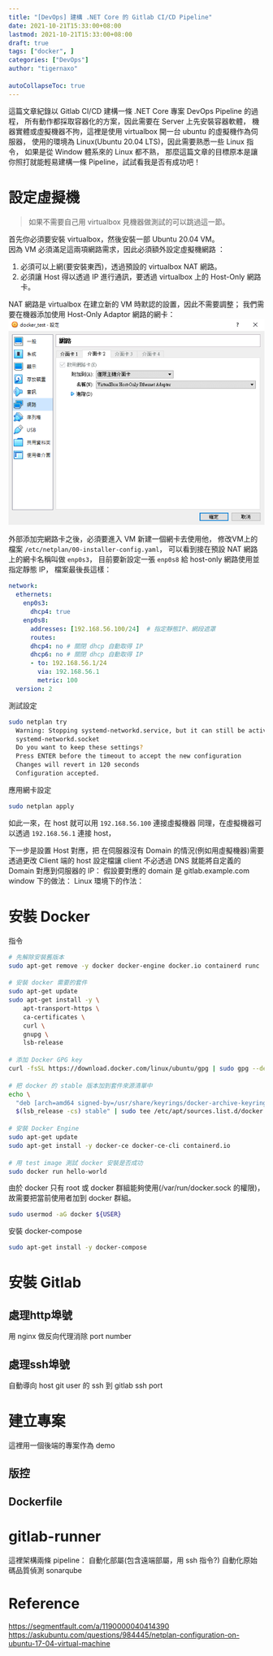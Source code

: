 ```yaml
---
title: "[DevOps] 建構 .NET Core 的 Gitlab CI/CD Pipeline"
date: 2021-10-21T15:33:00+08:00
lastmod: 2021-10-21T15:33:00+08:00
draft: true
tags: ["docker", ]
categories: ["DevOps"]
author: "tigernaxo"

autoCollapseToc: true
---
```

這篇文章紀錄以 Gitlab CI/CD 建構一條 .NET Core 專案 DevOps Pipeline 的過程，
所有動作都採取容器化的方案，因此需要在 Server 上先安裝容器軟體，
機器實體或虛擬機器不拘，這裡是使用 virtualbox 開一台 ubuntu 的虛擬機作為伺服器，
使用的環境為 Linux(Ubuntu 20.04 LTS)，因此需要熟悉一些 Linux 指令，
如果是從 Window 體系來的 Linux 都不熟，
那麼這篇文章的目標原本是讓你照打就能輕易建構一條 Pipeline，試試看我是否有成功吧！

# 設定虛擬機
 > 如果不需要自己用 virtualbox 見機器做測試的可以跳過這一節。  

首先你必須要安裝 virtualbox，然後安裝一部 Ubuntu 20.04 VM。  
因為 VM 必須滿足這兩項網路需求，因此必須額外設定虛擬機網路 ：
 1. 必須可以上網(要安裝東西)，透過預設的 virtualbox NAT 網路。
 2. 必須讓 Host 得以透過 IP 進行通訊，要透過 virtualbox 上的 Host-Only 網路卡。

NAT 網路是 virtualbox 在建立新的 VM 時默認的設置，因此不需要調整；
我們需要在機器添加使用 Host-Only Adaptor 網路的網卡：
![添加網路介面卡](./add_host_only_adaptor.png)

外部添加完網路卡之後，必須要進入 VM 新建一個網卡去使用他，
修改VM上的檔案 `/etc/netplan/00-installer-config.yaml`，
可以看到接在預設 NAT 網路上的網卡名稱叫做 `enp0s3`，
目前要新設定一張 `enp0s8` 給 host-only 網路使用並指定靜態 IP，
檔案最後長這樣：
```yaml
network:
  ethernets:
    enp0s3:
      dhcp4: true
    enp0s8:
      addresses: [192.168.56.100/24]  # 指定靜態IP、網段遮罩
      routes:
      dhcp4: no # 關閉 dhcp 自動取得 IP
      dhcp6: no # 關閉 dhcp 自動取得 IP
      - to: 192.168.56.1/24
        via: 192.168.56.1
        metric: 100
  version: 2
```
測試設定
```bash
sudo netplan try
  Warning: Stopping systemd-networkd.service, but it can still be activated by:
  systemd-networkd.socket
  Do you want to keep these settings?
  Press ENTER before the timeout to accept the new configuration
  Changes will revert in 120 seconds
  Configuration accepted.
```
應用網卡設定
```bash
sudo netplan apply
```

如此一來，在 host 就可以用 `192.168.56.100` 連接虛擬機器
同理，在虛擬機器可以透過 `192.168.56.1` 連接 host，


下一步是設置 Host 對應，把
在伺服器沒有 Domain 的情況(例如用虛擬機器)需要透過更改 Client 端的 host 設定檔讓 client 不必透過 DNS 就能將自定義的 Domain 對應到伺服器的 IP：
假設要對應的 domain 是 gitlab.example.com
window 下的做法：
Linux 環境下的作法：
# 安裝 Docker
指令
```bash
# 先解除安裝舊版本
sudo apt-get remove -y docker docker-engine docker.io containerd runc

# 安裝 docker 需要的套件
sudo apt-get update
sudo apt-get install -y \
    apt-transport-https \
    ca-certificates \
    curl \
    gnupg \
    lsb-release

# 添加 Docker GPG key
curl -fsSL https://download.docker.com/linux/ubuntu/gpg | sudo gpg --dearmor -o /usr/share/keyrings/docker-archive-keyring.gpg

# 把 docker 的 stable 版本加到套件來源清單中
echo \
  "deb [arch=amd64 signed-by=/usr/share/keyrings/docker-archive-keyring.gpg] https://download.docker.com/linux/ubuntu \
  $(lsb_release -cs) stable" | sudo tee /etc/apt/sources.list.d/docker.list > /dev/null
  
# 安裝 Docker Engine
sudo apt-get update
sudo apt-get install -y docker-ce docker-ce-cli containerd.io

# 用 test image 測試 docker 安裝是否成功
sudo docker run hello-world
```
由於 docker 只有 root 或 docker 群組能夠使用(/var/run/docker.sock 的權限)，故需要把當前使用者加到 docker 群組。
```bash
sudo usermod -aG docker ${USER}
```
安裝 docker-compose
```bash
sudo apt-get install -y docker-compose
```

# 安裝 Gitlab
## 處理http埠號
用 nginx 做反向代理消除 port number
## 處理ssh埠號 
自動導向 host git user 的 ssh 到 gitlab ssh port

# 建立專案 
這裡用一個後端的專案作為 demo
## 版控
## Dockerfile

# gitlab-runner
這裡架構兩條 pipeline：
自動化部屬(包含遠端部屬，用 ssh 指令?)
自動化原始碼品質偵測 sonarqube

# Reference
https://segmentfault.com/a/1190000040414390
https://askubuntu.com/questions/984445/netplan-configuration-on-ubuntu-17-04-virtual-machine